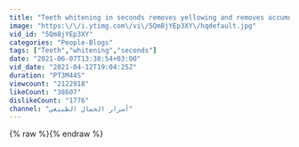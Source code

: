 ```yaml
---
title: "Teeth whitening in seconds removes yellowing and removes accumulated lime💯"
image: "https:\/\/i.ytimg.com\/vi\/5Qm8jYEp3XY\/hqdefault.jpg"
vid_id: "5Qm8jYEp3XY"
categories: "People-Blogs"
tags: ["Teeth","whitening","seconds"]
date: "2021-06-07T13:38:54+03:00"
vid_date: "2021-04-12T19:04:25Z"
duration: "PT3M44S"
viewcount: "2122918"
likeCount: "38607"
dislikeCount: "1776"
channel: "أسرار الجمال الطبيعي"
---
```

{% raw %}{% endraw %}
